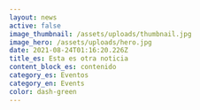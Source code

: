 ```yaml
---
layout: news
active: false
image_thumbnail: /assets/uploads/thumbnail.jpg
image_hero: /assets/uploads/hero.jpg
date: 2021-08-24T01:16:20.226Z
title_es: Esta es otra noticia
content_block_es: contenido
category_es: Eventos
category_en: Events
color: dash-green
---
```

